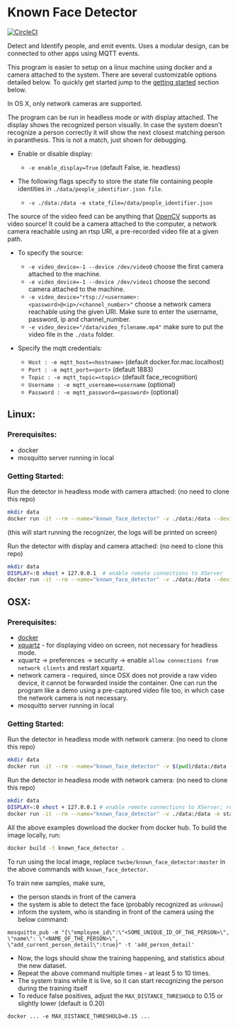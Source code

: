 # Known Face Detector

[![CircleCI](https://circleci.com/gh/twlabs/face-recognition-workspace.svg?style=svg&circle-token=a7216b8a8bcb8065391871ca619301bcbefcda75)](https://circleci.com/gh/twlabs/face-recognition-workspace)

Detect and Identify people, and emit events. Uses a modular design, can be connected to other apps using MQTT events.

This program is easier to setup on a linux machine using docker and a camera attached to the system. There are several customizable options detailed below. To quickly get started jump to the [getting started](#getting-started) section below.

In OS X, only network cameras are supported.

The program can be run in headless mode or with display attached. The display shows the recognized person visually. In case the system doesn't recognize a person correctly it will show the next closest matching person in paranthesis. This is not a match, just shown for debugging.

* Enable or disable display: 
  * `-e enable_display=True` (default False, ie. headless)

* The following flags specify to store the state file containing people identities in `./data/people_identifier.json file`.
  * `-v ./data:/data -e state_file=/data/people_identifier.json`

The source of the video feed can be anything that [OpenCV](https://opencv.org/) supports as video source! It could be a camera attached to the computer, a network camera reachable using an rtsp URI, a pre-recorded video file at a given path.

* To specify the source:
  * `-e video_device=-1 --device /dev/video0` choose the first camera attached to the machine.
  * `-e video_device=-1 --device /dev/video1` choose the second camera attached to the machine.
  * `-e video_device="rtsp://<username>:<password>@<ip>/<channel_number>"` choose a network camera reachable using the given URI. Make sure to enter the username, password, ip and channel_number.
  * `-e video_device="/data/video_filename.mp4"` make sure to put the video file in the `./data` folder.

* Specify the mqtt credentials:
  * `Host : -e mqtt_host=<hostname>` (default docker.for.mac.localhost)
  * `Port : -e mqtt_port=<port>` (default 1883)
  * `Topic : -e mqtt_topic=<topic>` (default face_recognition)
  * `Username : -e mqtt_username=<username` (optional)
  * `Password : -e mqtt_password=<password>` (optional)

## Linux:
### Prerequisites:
* docker
* mosquitto server running in local

### Getting Started:
Run the detector in headless mode with camera attached: (no need to clone this repo)
```bash
mkdir data
docker run -it --rm --name="known_face_detector" -v ./data:/data --device /dev/video0 -e video_device=-1 -e state_file=/data/people_identifier.json twcbe/known_face_detector:master
```
(this will start running the recognizer, the logs will be printed on screen)

Run the detector with display and camera attached: (no need to clone this repo)
```bash
mkdir data
DISPLAY=:0 xhost + 127.0.0.1  # enable remote connections to XServer
docker run -it --rm --name="known_face_detector" -v ./data:/data --device /dev/video0 -e enable_display=true --net=host --ipc=host -v /tmp/X11-unix:/tmp/X11-unix -e DISPLAY=:0 -e video_device=-1 -e state_file=/data/people_identifier.json twcbe/known_face_detector:master
```

## OSX:
### Prerequisites:
* [docker](https://www.docker.com/)
* [xquartz](https://www.xquartz.org/) - for displaying video on screen, not necessary for headless mode.
* xquartz -> preferences -> security -> enable `allow connections from network clients` and restart xquartz.
* network camera - required, since OSX does not provide a raw video device, it cannot be forwarded inside the container. One can run the program like a demo using a pre-captured video file too, in which case the network camera is not necessary.
* mosquitto server running in local

### Getting Started:
Run the detector in headless mode with network camera: (no need to clone this repo)
```bash
mkdir data
docker run -it --rm --name="known_face_detector" -v $(pwd)/data:/data -e state_file=/data/people_identifier.json -e video_device="rtsp://<username>:<password>@<ip.ip.ip.ip>/<channel_number>" twcbe/known_face_detector:master
```
Run the detector in headless mode with network camera: (no need to clone this repo)
```bash
mkdir data
DISPLAY=:0 xhost + 127.0.0.1 # enable remote connections to XServer; required once after every restart of XQuartz
docker run -it --rm --name="known_face_detector" -v ./data:/data -e state_file=/data/people_identifier.json -e video_device="rtsp://<username>:<password>@<ip.ip.ip.ip>/<channel_number>" -e DISPLAY=docker.for.mac.localhost:0 -e enable_display=true twcbe/known_face_detector:master
```

All the above examples download the docker from docker hub. To build the image locally, run:
```bash
docker build -t known_face_detector .
```

To run using the local image, replace `twcbe/known_face_detector:master` in the above commands with `known_face_detector`.


To train new samples, make sure,
* the person stands in front of the camera
* the system is able to detect the face (probably recognized as `unknown`)
* inform the system, who is standing in front of the camera using the below command:
```
mosquitto_pub -m "{\"employee_id\":\"<SOME_UNIQUE_ID_OF_THE_PERSON>\", \"name\": \"<NAME_OF_THE_PERSON>\", \"add_current_person_detail\":true}" -t 'add_person_detail'
```
* Now, the logs should show the training happening, and statistics about the new dataset.
* Repeat the above command multiple times - at least 5 to 10 times.
* The system trains while it is live, so it can start recognizing the person during the training itself
* To reduce false positives, adjust the `MAX_DISTANCE_THRESHOLD` to 0.15 or slightly lower (default is 0.20)
```
docker ... -e MAX_DISTANCE_THRESHOLD=0.15 ...
```
